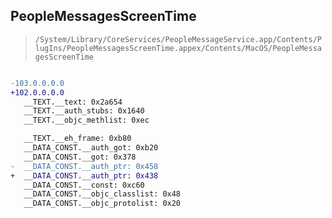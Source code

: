 ## PeopleMessagesScreenTime

> `/System/Library/CoreServices/PeopleMessageService.app/Contents/PlugIns/PeopleMessagesScreenTime.appex/Contents/MacOS/PeopleMessagesScreenTime`

```diff

-103.0.0.0.0
+102.0.0.0.0
   __TEXT.__text: 0x2a654
   __TEXT.__auth_stubs: 0x1640
   __TEXT.__objc_methlist: 0xec

   __TEXT.__eh_frame: 0xb80
   __DATA_CONST.__auth_got: 0xb20
   __DATA_CONST.__got: 0x378
-  __DATA_CONST.__auth_ptr: 0x458
+  __DATA_CONST.__auth_ptr: 0x438
   __DATA_CONST.__const: 0xc60
   __DATA_CONST.__objc_classlist: 0x48
   __DATA_CONST.__objc_protolist: 0x20

```
